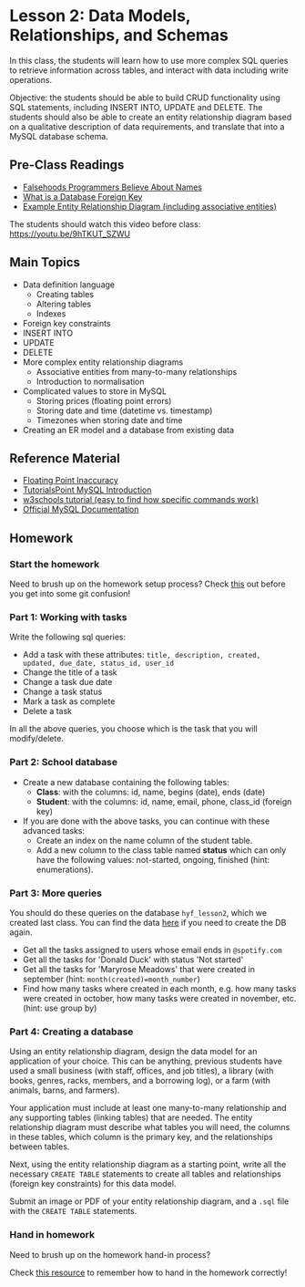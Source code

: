 # Lesson 2: Data Models, Relationships, and Schemas

In this class, the students will learn how to use more complex SQL queries to retrieve information across tables, and interact with data including write operations.

Objective: the students should be able to build CRUD functionality using SQL statements, including INSERT INTO, UPDATE and DELETE. The students should also be able to create an entity relationship diagram based on a qualitative description of data requirements, and translate that into a MySQL database schema.

## Pre-Class Readings

- [Falsehoods Programmers Believe About Names](http://www.kalzumeus.com/2010/06/17/falsehoods-programmers-believe-about-names/)
- [What is a Database Foreign Key](https://www.educative.io/blog/what-is-foreign-key-database)
- [Example Entity Relationship Diagram (including associative entities)](http://users.csc.calpoly.edu/~jdalbey/308/Lectures/HOWTO-ERD.html)

The students should watch this video before class: <https://youtu.be/9hTKUT_SZWU>

## Main Topics

- Data definition language
  - Creating tables
  - Altering tables
  - Indexes
- Foreign key constraints
- INSERT INTO
- UPDATE
- DELETE
- More complex entity relationship diagrams
  - Associative entities from many-to-many relationships
  - Introduction to normalisation
- Complicated values to store in MySQL
  - Storing prices (floating point errors)
  - Storing date and time (datetime vs. timestamp)
  - Timezones when storing date and time
- Creating an ER model and a database from existing data

## Reference Material

- [Floating Point Inaccuracy](http://stackoverflow.com/questions/2100490/floating-point-inaccuracy-examples#2100502)
- [TutorialsPoint MySQL Introduction](http://www.tutorialspoint.com/mysql/mysql-introduction.htm)
- [w3schools tutorial (easy to find how specific commands work)](https://www.w3schools.com/sql/default.asp)
- [Official MySQL Documentation](https://dev.mysql.com/doc/refman/8.0/en/)

## Homework

### Start the homework

Need to brush up on the homework setup process? Check [this](https://github.com/HackYourFuture-CPH/Git/blob/main/homework-submission.md) out before you get into some git confusion!

### Part 1: Working with tasks

Write the following sql queries:

- Add a task with these attributes: `title, description, created, updated, due_date, status_id, user_id`
- Change the title of a task
- Change a task due date
- Change a task status
- Mark a task as complete
- Delete a task

In all the above queries, you choose which is the task that you will modify/delete.

### Part 2: School database

- Create a new database containing the following tables:
  - **Class**: with the columns: id, name, begins (date), ends (date)
  - **Student**: with the columns: id, name, email, phone, class_id (foreign key)
- If you are done with the above tasks, you can continue with these advanced tasks:
  - Create an index on the name column of the student table.
  - Add a new column to the class table named **status** which can only have the following values: not-started, ongoing, finished (hint: enumerations).

### Part 3: More queries

You should do these queries on the database `hyf_lesson2`, which we created last class.
You can find the data [here](lesson2-data.sql) if you need to create the DB again.

- Get all the tasks assigned to users whose email ends in `@spotify.com`
- Get all the tasks for 'Donald Duck' with status 'Not started'
- Get all the tasks for 'Maryrose Meadows' that were created in september (hint: `month(created)=month_number`)
- Find how many tasks where created in each month, e.g. how many tasks were created in october, how many tasks were created in november, etc. (hint: use group by)

### Part 4: Creating a database

Using an entity relationship diagram, design the data model for an application of your choice. This can be anything, previous students have used a small business (with staff, offices, and job titles), a library (with books, genres, racks, members, and a borrowing log), or a farm (with animals, barns, and farmers).

Your application must include at least one many-to-many relationship and any supporting tables (linking tables) that are needed. The entity relationship diagram must describe what tables you will need, the columns in these tables, which column is the primary key, and the relationships between tables.

Next, using the entity relationship diagram as a starting point, write all the necessary `CREATE TABLE` statements to create all tables and relationships (foreign key constraints) for this data model.

Submit an image or PDF of your entity relationship diagram, and a `.sql` file with the `CREATE TABLE` statements.

### Hand in homework

Need to brush up on the homework hand-in process?

Check [this resource](https://github.com/HackYourFuture-CPH/Git/blob/main/homework-submission.md) to remember how to hand in the homework correctly!
